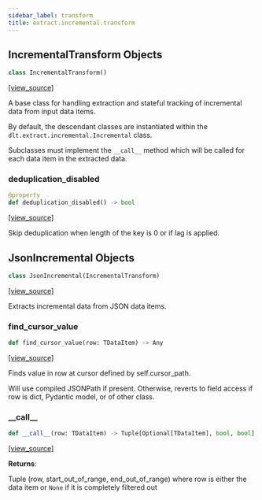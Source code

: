 ```yaml
---
sidebar_label: transform
title: extract.incremental.transform
---
```


## IncrementalTransform Objects

```python
class IncrementalTransform()
```

[[view_source]](https://github.com/dlt-hub/dlt/blob/f0690715274590fc4cacf1165e3661aaa7af1c15/dlt/extract/incremental/transform.py#L37)

A base class for handling extraction and stateful tracking
of incremental data from input data items.

By default, the descendant classes are instantiated within the
`dlt.extract.incremental.Incremental` class.

Subclasses must implement the `__call__` method which will be called
for each data item in the extracted data.

### deduplication\_disabled

```python
@property
def deduplication_disabled() -> bool
```

[[view_source]](https://github.com/dlt-hub/dlt/blob/f0690715274590fc4cacf1165e3661aaa7af1c15/dlt/extract/incremental/transform.py#L107)

Skip deduplication when length of the key is 0 or if lag is applied.

## JsonIncremental Objects

```python
class JsonIncremental(IncrementalTransform)
```

[[view_source]](https://github.com/dlt-hub/dlt/blob/f0690715274590fc4cacf1165e3661aaa7af1c15/dlt/extract/incremental/transform.py#L119)

Extracts incremental data from JSON data items.

### find\_cursor\_value

```python
def find_cursor_value(row: TDataItem) -> Any
```

[[view_source]](https://github.com/dlt-hub/dlt/blob/f0690715274590fc4cacf1165e3661aaa7af1c15/dlt/extract/incremental/transform.py#L122)

Finds value in row at cursor defined by self.cursor_path.

Will use compiled JSONPath if present.
Otherwise, reverts to field access if row is dict, Pydantic model, or of other class.

### \_\_call\_\_

```python
def __call__(row: TDataItem) -> Tuple[Optional[TDataItem], bool, bool]
```

[[view_source]](https://github.com/dlt-hub/dlt/blob/f0690715274590fc4cacf1165e3661aaa7af1c15/dlt/extract/incremental/transform.py#L159)

**Returns**:

  Tuple (row, start_out_of_range, end_out_of_range) where row is either the data item or `None` if it is completely filtered out

